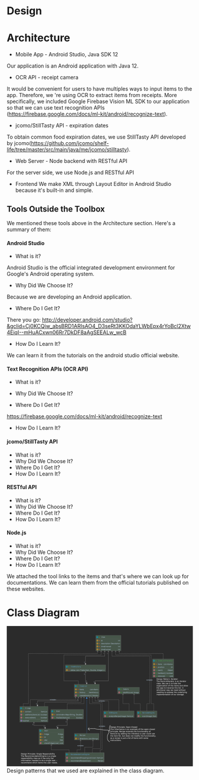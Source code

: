 # Design

# Architecture

<!-- Is this a web application, 
a mobile application (React Native, iOS, Android?), 
a desktop application, and so forth? 
How do the different components (client, server, and so forth) communicate? 
Don’t simply list tools; tell a story. -->
* Mobile App - Android Studio, Java SDK 12 

Our application is an Android application with Java 12.  

* OCR API - receipt camera

It would be convenient for users to have multiples ways to input items to the app. Therefore, we
're using OCR to extract items from receipts. More specifically, we included Google Firebase
 Vision ML SDK to our application so that we can use text recognition APIs (https://firebase.google.com/docs/ml-kit/android/recognize-text). 
  
* jcomo/StillTasty API - expiration dates
 
 To obtain common food expiration dates, we use 
 StillTasty API developed by jcomo(https://github.com/jcomo/shelf-life/tree/master/src/main/java/me/jcomo/stilltasty).

* Web Server - Node backend with RESTful API

For the server side, we use Node.js and RESTful API

* Frontend 
We make XML through Layout Editor in Android Studio because it's built-in and simple. 

## Tools Outside the Toolbox

<!-- For each tool: What is it? Why did you choose it? 
Where do you get it?
 How do you learn it? 
 Follow the model of how we presented the tools in the Toolbox. 
 Cute original drawings encouraged. -->
 We mentioned these tools above in the Architecture section. Here's a summary of them: 
 
 #### Android Studio 
 * What is it? 
 
 Android Studio is the official integrated development environment for Google's Android operating
  system.
 
 * Why Did We Choose It?
 
 Because we are developing an Android application.
 
 * Where Do I Get It?
 
 There you go: http://developer.android.com/studio?&gclid=Cj0KCQjw_absBRD1ARIsAO4_D3seRt3KKOdaYLWbEpx4rYoBcl2Xtw4EiqI--mHuACxwn06Rr7DkDF8aAgSEEALw_wcB
 
 * How Do I Learn It? 
 
 We can learn it from the tutorials on the android studio official website. 
 
#### Text Recognition APIs (OCR API)
  * What is it? 
  
  * Why Did We Choose It? 
  
  * Where Do I Get It? 
  
  https://firebase.google.com/docs/ml-kit/android/recognize-text
  * How Do I Learn It? 
  
#### jcomo/StillTasty API
   * What is it? 
   * Why Did We Choose It? 
   * Where Do I Get It? 
   * How Do I Learn It? 

#### RESTful API
   * What is it? 
   * Why Did We Choose It? 
   * Where Do I Get It? 
   * How Do I Learn It? 
   
 #### Node.js 
 * What is it? 
 * Why Did We Choose It? 
 * Where Do I Get It? 
 * How Do I Learn It?    
 
 
 
   
We attached the tool links to the items and that's where we can look up for documentations. We
 can learn them from the official tutorials published on these websites. 

# Class Diagram

![Class Diagram](./classDiagrams/diagram_screenshot.png)
Design patterns that we used are explained in the class diagram. 
